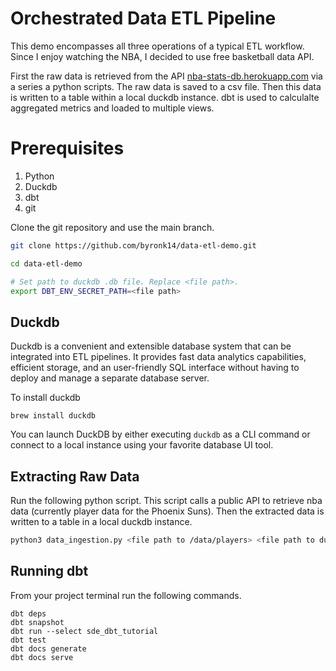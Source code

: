 # Orchestrated Data ETL Pipeline

This demo encompasses all three operations of a typical ETL workflow. Since I enjoy watching the NBA, I decided to use free basketball data API. 

First the raw data is retrieved from the API [nba-stats-db.herokuapp.com](nba-stats-db.herokuapp.com) via a series a python scripts. The raw data is saved to a csv file. Then this data is written to a table within a local duckdb instance. dbt is used to calculalte aggregated metrics and loaded to multiple views.

# Prerequisites

1. Python 
2. Duckdb 
3. dbt 
4. git



Clone the git repository and use the main branch.
```bash
git clone https://github.com/byronk14/data-etl-demo.git

cd data-etl-demo

# Set path to duckdb .db file. Replace <file path>.
export DBT_ENV_SECRET_PATH=<file path>
```

## Duckdb
Duckdb is a convenient and extensible database system that can be integrated into ETL pipelines. It provides fast data analytics capabilities, efficient storage, and an user-friendly SQL interface without having to deploy and manage a separate database server.

To install duckdb
```
brew install duckdb
```

You can launch DuckDB by either executing `duckdb` as a CLI command or connect to a local instance using your favorite database UI tool.

## Extracting Raw Data

Run the following python script. This script calls a public API to retrieve nba data (currently player data for the Phoenix Suns). Then the extracted data is written to a table in a local duckdb instance.

```bash
python3 data_ingestion.py <file path to /data/players> <file path to duckdb .db file> <file path to /data/aggegated>
```

## Running dbt 

From your project terminal run the following commands.

```
dbt deps
dbt snapshot
dbt run --select sde_dbt_tutorial
dbt test
dbt docs generate
dbt docs serve
```